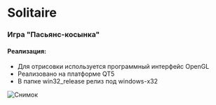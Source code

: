 # Solitaire
### Игра "Пасьянс-косынка"
#### Реализация:
- Для отрисовки используется программный интерфейс OpenGL
- Реализовано на платформе QT5
- В папке win32_release релиз под windows-х32

![Снимок](https://user-images.githubusercontent.com/69618032/207138152-5277a24d-cb32-489d-af9a-076ae3ccb324.JPG)
